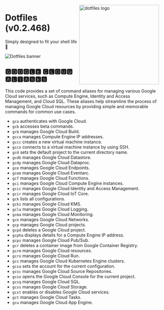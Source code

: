 <!-- markdownlint-disable MD033 MD041 MD043 -->

<img src="https://kura.pro/dotfiles/v2/images/logos/dotfiles.svg"
alt="dotfiles logo" width="261" align="right" />

<!-- markdownlint-enable MD033 MD041 -->

# Dotfiles (v0.2.468)

Simply designed to fit your shell life 🐚

![Dotfiles banner][banner]

## 🅶🅾🅾🅶🅻🅴 🅲🅻🅾🆄🅳 🅰🅻🅸🅰🆂🅴🆂

This code provides a set of command aliases for managing various Google
Cloud services, such as Compute Engine, Identity and Access Management,
and Cloud SQL. These aliases help streamline the process of managing
Google Cloud resources by providing simple and memorable commands for
common use cases.

- `gca` authenticates with Google Cloud.
- `gcb` accesses beta commands.
- `gcb` manages Google Cloud Build.
- `gcca` manages Compute Engine IP addresses.
- `gccc` creates a new virtual machine instance.
- `gcco` connects to a virtual machine instance by using SSH.
- `gcd` sets the default project to the current directory name.
- `gcdb` manages Google Cloud Datastore.
- `gcdp` manages Google Cloud Dataproc.
- `gce` manages Google Cloud Endpoints.
- `gcem` manages Google Cloud Eventarc.
- `gcf` manages Google Cloud Functions.
- `gci` manages Google Cloud Compute Engine instances.
- `gcic` manages Google Cloud Identity and Access Management.
- `gcir` manages Google Cloud IoT Core.
- `gck` lists all configurations.
- `gcki` manages Google Cloud KMS.
- `gcla` manages Google Cloud Logging.
- `gcma` manages Google Cloud Monitoring.
- `gcn` manages Google Cloud Networks.
- `gcp` manages Google Cloud projects.
- `gcpd` deletes a Google Cloud project.
- `gcpha` displays details for a Compute Engine IP address.
- `gcps` manages Google Cloud Pub/Sub.
- `gcr` deletes a container image from Google Container Registry.
- `gcrm` manages Google Cloud resources.
- `gcro` manages Google Cloud Run.
- `gcs` manages Google Cloud Kubernetes Engine clusters.
- `gcsa` sets the account for the current configuration.
- `gcsc` manages Google Cloud Source Repositories.
- `gcso` opens the Google Cloud Console for the current project.
- `gcsq` manages Google Cloud SQL.
- `gcss` manages Google Cloud Storage.
- `gcst` enables or disables Google Cloud services.
- `gct` manages Google Cloud Tasks.
- `gcu` manages Google Cloud App Engine.

[banner]: https://kura.pro/dotfiles/v2/images/titles/title-dotfiles.svg
